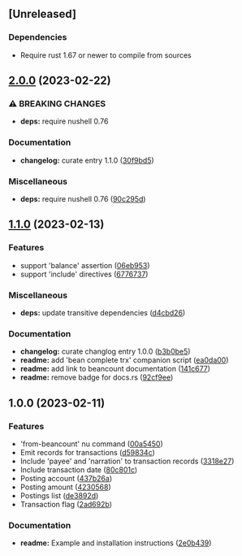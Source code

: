 
## [Unreleased]

### Dependencies

* Require rust 1.67 or newer to compile from sources


## [2.0.0](https://github.com/jcornaz/nu_plugin_from_beancount/compare/v1.1.0...v2.0.0) (2023-02-22)


### ⚠ BREAKING CHANGES

* **deps:** require nushell 0.76

### Documentation

* **changelog:** curate entry 1.1.0 ([30f9bd5](https://github.com/jcornaz/nu_plugin_from_beancount/commit/30f9bd5fe52de9b44dc377fcc1bce8699185986f))


### Miscellaneous

* **deps:** require nushell 0.76 ([90c295d](https://github.com/jcornaz/nu_plugin_from_beancount/commit/90c295df7deadd9a1a8df7484b650c6a6189b9f7))

## [1.1.0](https://github.com/jcornaz/nu_plugin_from_beancount/compare/v1.0.0...v1.1.0) (2023-02-13)


### Features

* support 'balance' assertion ([06eb953](https://github.com/jcornaz/nu_plugin_from_beancount/commit/06eb9530247784f3707e6544062face1f59a0472))
* support 'include' directives ([6776737](https://github.com/jcornaz/nu_plugin_from_beancount/commit/67767372b57734dd5bbfc5787e56c37e23356d4e))


### Miscellaneous

* **deps:** update transitive dependencies ([d4cbd26](https://github.com/jcornaz/nu_plugin_from_beancount/commit/d4cbd261189b72089ea1d8cefe127110a4c8d3c4))


### Documentation

* **changelog:** curate changlog entry 1.0.0 ([b3b0be5](https://github.com/jcornaz/nu_plugin_from_beancount/commit/b3b0be5dab97af95586ab3e9f9a98353730b83e6))
* **readme:** add 'bean complete trx' companion script ([ea0da00](https://github.com/jcornaz/nu_plugin_from_beancount/commit/ea0da00caede9e970f9bf15f4d992a8d8f90db54))
* **readme:** add link to beancount documentation ([141c677](https://github.com/jcornaz/nu_plugin_from_beancount/commit/141c677bbf3067c7434259cb4726ddcfa231bdcc))
* **readme:** remove badge for docs.rs ([92cf9ee](https://github.com/jcornaz/nu_plugin_from_beancount/commit/92cf9ee65bc2d5d65de187ca71b6c3771da54b13))


## 1.0.0 (2023-02-11)


### Features

* 'from-beancount' nu command ([00a5450](https://github.com/jcornaz/nu_plugin_from_beancount/commit/00a5450eeeb56034801c6bac79b017f9409541f7))
* Emit records for transactions ([d59834c](https://github.com/jcornaz/nu_plugin_from_beancount/commit/d59834c699e34db411f75e1bdf590be2d4a1a232))
* Include 'payee' and 'narration' to transaction records ([3318e27](https://github.com/jcornaz/nu_plugin_from_beancount/commit/3318e27295fe27f7fbc007ba9e84bb17e5c9720a))
* Include transaction date ([80c801c](https://github.com/jcornaz/nu_plugin_from_beancount/commit/80c801ca02f1f0f02b6c8623666550b4b1caf9b6))
* Posting account ([437b26a](https://github.com/jcornaz/nu_plugin_from_beancount/commit/437b26a829fe5c6a3c0824f534c394324b42d287))
* Posting amount ([4230568](https://github.com/jcornaz/nu_plugin_from_beancount/commit/4230568fabb9ac9568e0486ebc7575a3afd26610))
* Postings list ([de3892d](https://github.com/jcornaz/nu_plugin_from_beancount/commit/de3892dcc82439e549d6e6af5c044167c31bdb37))
* Transaction flag ([2ad692b](https://github.com/jcornaz/nu_plugin_from_beancount/commit/2ad692b8069b9c0b1f5d226819f3d6d286bb1551))


### Documentation

* **readme:** Example and installation instructions ([2e0b439](https://github.com/jcornaz/nu_plugin_from_beancount/commit/2e0b439200e0c5adc41a828dd2ea796ae12c9d3b))
